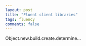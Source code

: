 ```yaml
---
layout: post
title: "Fluent client libraries"
tags: fluency
comments: false
---
```


Object.new.build.create.determine...
